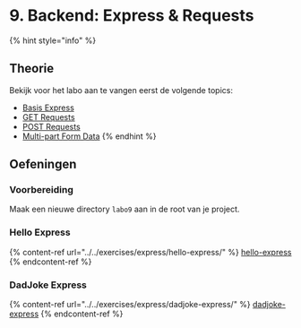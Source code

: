 # 9. Backend: Express & Requests

{% hint style="info" %}
## Theorie

Bekijk voor het labo aan te vangen eerst de volgende topics:

* [Basis Express](../../express.js/basis.md)
* [GET Requests](../../cursus/backend/wat-is-een-backend-framework/requests/get-request.md)
* [POST Requests](../../cursus/backend/wat-is-een-backend-framework/requests/post-request.md)
* [Multi-part Form Data](../../cursus/backend/wat-is-een-backend-framework/requests/multi-part-form-data.md)
{% endhint %}

## Oefeningen

### Voorbereiding

Maak een nieuwe directory `labo9` aan in de root van je project.

### Hello Express

{% content-ref url="../../exercises/express/hello-express/" %}
[hello-express](../../exercises/express/hello-express/)
{% endcontent-ref %}

### DadJoke Express

{% content-ref url="../../exercises/express/dadjoke-express/" %}
[dadjoke-express](../../exercises/express/dadjoke-express/)
{% endcontent-ref %}

